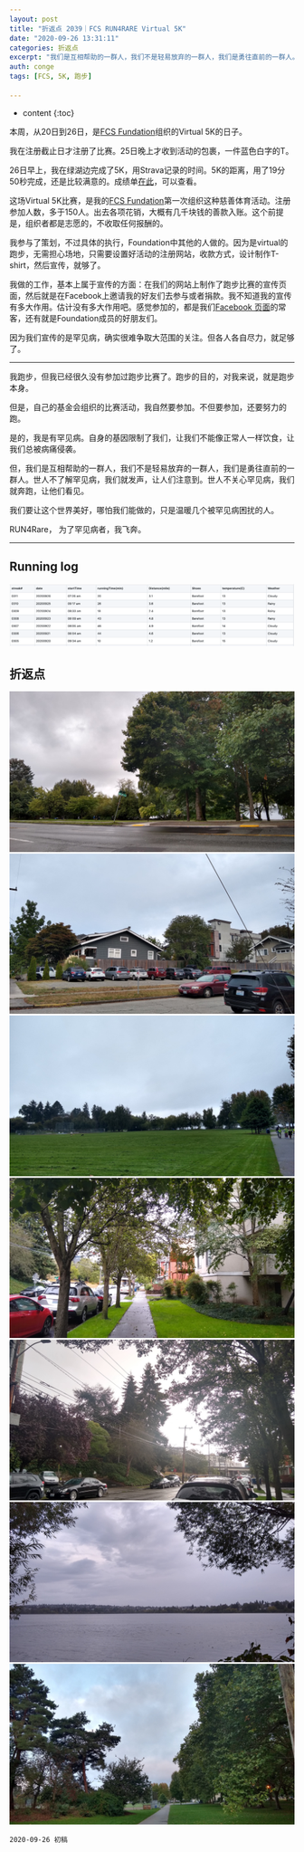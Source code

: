 ```yaml
---
layout: post
title: "折返点 2039｜FCS RUN4RARE Virtual 5K"
date: "2020-09-26 13:31:11"
categories: 折返点
excerpt: "我们是互相帮助的一群人，我们不是轻易放弃的一群人，我们是勇往直前的一群人。世人不了解罕见病，我们就发声，让人们注意到。世人不关心罕见病，我们就奔跑，让他们看见。\n\n我们要让这个世界美好，哪怕我们能做的，只是温暖几个被罕见病困扰的病人.\n\nRUN4Rare， 为了罕见病者，我飞奔..."
auth: conge
tags: [FCS, 5K, 跑步]

---
```

* content
{:toc}

本周，从20日到26日，是[FCS Fundation](https://livingwithfcs.org)组织的Virtual 5K的日子。

我在注册截止日才注册了比赛。25日晚上才收到活动的包裹，一件蓝色白字的T。

26日早上，我在绿湖边完成了5K，用Strava记录的时间。5K的距离，用了19分50秒完成，还是比较满意的。成绩单[在此](https://www.strava.com/activities/4114775425)，可以查看。

这场Virtual 5K比赛，是我的[FCS Fundation](https://livingwithfcs.org)第一次组织这种慈善体育活动。注册参加人数，多于150人。出去各项花销，大概有几千块钱的善款入账。这个前提是，组织者都是志愿的，不收取任何报酬的。

我参与了策划，不过具体的执行，Foundation中其他的人做的。因为是virtual的跑步，无需担心场地，只需要设置好活动的注册网站，收款方式，设计制作T-shirt，然后宣传，就够了。

我做的工作，基本上属于宣传的方面：在我们的网站上制作了跑步比赛的宣传页面，然后就是在Facebook上邀请我的好友们去参与或者捐款。我不知道我的宣传有多大作用。估计没有多大作用吧。感觉参加的，都是我们[Facebook 页面](https://facebook/fightFCS)的常客，还有就是Foundation成员的好朋友们。

因为我们宣传的是罕见病，确实很难争取大范围的关注。但各人各自尽力，就足够了。

---

我跑步，但我已经很久没有参加过跑步比赛了。跑步的目的，对我来说，就是跑步本身。

但是，自己的基金会组织的比赛活动，我自然要参加。不但要参加，还要努力的跑。

是的，我是有罕见病。自身的基因限制了我们，让我们不能像正常人一样饮食，让我们总被病痛侵袭。

但，我们是互相帮助的一群人，我们不是轻易放弃的一群人，我们是勇往直前的一群人。世人不了解罕见病，我们就发声，让人们注意到。世人不关心罕见病，我们就奔跑，让他们看见。

我们要让这个世界美好，哪怕我们能做的，只是温暖几个被罕见病困扰的人。

RUN4Rare， 为了罕见病者，我飞奔。

----

## Running log

![Running log, week 39, 2020](/assets/images/折返点/2020_wk39.png)

## 折返点

![20200920.jpg](/assets/images/折返点/20200920.jpg)  
![20200921.jpg](/assets/images/折返点/20200921.jpg)  
![20200922.jpg](/assets/images/折返点/20200922.jpg)  
![20200923.jpg](/assets/images/折返点/20200923.jpg)  
![20200924.jpg](/assets/images/折返点/20200924.jpg)  
![20200925.jpg](/assets/images/折返点/20200925.jpg)  
![20200926.jpg](/assets/images/折返点/20200926.jpg)

```
2020-09-26 初稿
```

